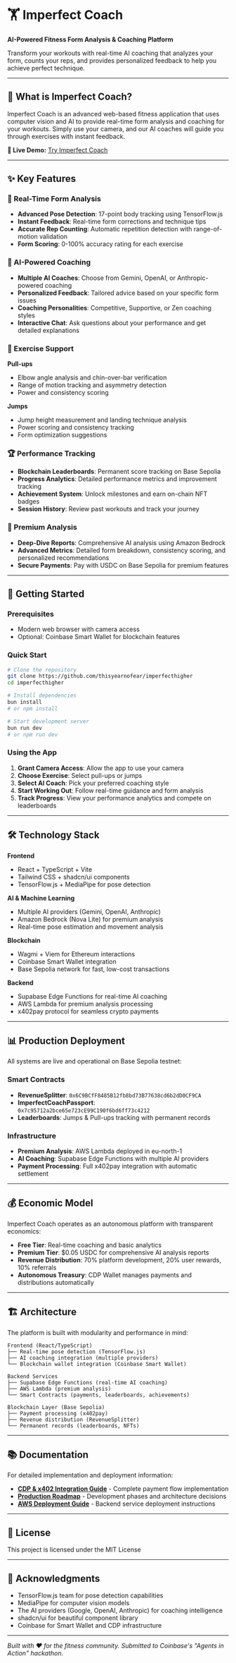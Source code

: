 # 🏋️ Imperfect Coach

**AI-Powered Fitness Form Analysis & Coaching Platform**

Transform your workouts with real-time AI coaching that analyzes your form, counts your reps, and provides personalized feedback to help you achieve perfect technique.

---

## 🎯 What is Imperfect Coach?

Imperfect Coach is an advanced web-based fitness application that uses computer vision and AI to provide real-time form analysis and coaching for your workouts. Simply use your camera, and our AI coaches will guide you through exercises with instant feedback.

**🔗 Live Demo:** [Try Imperfect Coach](https://imperfectcoach.netlify.app)

---

## ✨ Key Features

### 🎥 Real-Time Form Analysis
- **Advanced Pose Detection**: 17-point body tracking using TensorFlow.js
- **Instant Feedback**: Real-time form corrections and technique tips
- **Accurate Rep Counting**: Automatic repetition detection with range-of-motion validation
- **Form Scoring**: 0-100% accuracy rating for each exercise

### 🤖 AI-Powered Coaching
- **Multiple AI Coaches**: Choose from Gemini, OpenAI, or Anthropic-powered coaching
- **Personalized Feedback**: Tailored advice based on your specific form issues
- **Coaching Personalities**: Competitive, Supportive, or Zen coaching styles
- **Interactive Chat**: Ask questions about your performance and get detailed explanations

### 💪 Exercise Support
**Pull-ups**
- Elbow angle analysis and chin-over-bar verification
- Range of motion tracking and asymmetry detection
- Power and consistency scoring

**Jumps**
- Jump height measurement and landing technique analysis
- Power scoring and consistency tracking
- Form optimization suggestions

### 🏆 Performance Tracking
- **Blockchain Leaderboards**: Permanent score tracking on Base Sepolia
- **Progress Analytics**: Detailed performance metrics and improvement tracking
- **Achievement System**: Unlock milestones and earn on-chain NFT badges
- **Session History**: Review past workouts and track your journey

### 💎 Premium Analysis
- **Deep-Dive Reports**: Comprehensive AI analysis using Amazon Bedrock
- **Advanced Metrics**: Detailed form breakdown, consistency scoring, and personalized recommendations
- **Secure Payments**: Pay with USDC on Base Sepolia for premium features

---

## 🚀 Getting Started

### Prerequisites
- Modern web browser with camera access
- Optional: Coinbase Smart Wallet for blockchain features

### Quick Start
```bash
# Clone the repository
git clone https://github.com/thisyearnofear/imperfecthigher
cd imperfecthigher

# Install dependencies
bun install
# or npm install

# Start development server
bun run dev
# or npm run dev
```

### Using the App
1. **Grant Camera Access**: Allow the app to use your camera
2. **Choose Exercise**: Select pull-ups or jumps
3. **Select AI Coach**: Pick your preferred coaching style
4. **Start Working Out**: Follow real-time guidance and form analysis
5. **Track Progress**: View your performance analytics and compete on leaderboards

---

## 🛠️ Technology Stack

**Frontend**
- React + TypeScript + Vite
- Tailwind CSS + shadcn/ui components
- TensorFlow.js + MediaPipe for pose detection

**AI & Machine Learning**
- Multiple AI providers (Gemini, OpenAI, Anthropic)
- Amazon Bedrock (Nova Lite) for premium analysis
- Real-time pose estimation and movement analysis

**Blockchain**
- Wagmi + Viem for Ethereum interactions
- Coinbase Smart Wallet integration
- Base Sepolia network for fast, low-cost transactions

**Backend**
- Supabase Edge Functions for real-time AI coaching
- AWS Lambda for premium analysis processing
- x402pay protocol for seamless crypto payments

---

## 📊 Production Deployment

All systems are live and operational on Base Sepolia testnet:

### Smart Contracts
- **RevenueSplitter**: `0x6C9BCfF8485B12fb8bd73B77638cd6b2dD0CF9CA`
- **ImperfectCoachPassport**: `0x7c95712a2bce65e723cE99C190f6bd6ff73c4212`
- **Leaderboards**: Jumps & Pull-ups tracking with permanent records

### Infrastructure
- **Premium Analysis**: AWS Lambda deployed in eu-north-1
- **AI Coaching**: Supabase Edge Functions with multiple AI providers
- **Payment Processing**: Full x402pay integration with automatic settlement

---

## 💰 Economic Model

Imperfect Coach operates as an autonomous platform with transparent economics:

- **Free Tier**: Real-time coaching and basic analytics
- **Premium Tier**: $0.05 USDC for comprehensive AI analysis reports
- **Revenue Distribution**: 70% platform development, 20% user rewards, 10% referrals
- **Autonomous Treasury**: CDP Wallet manages payments and distributions automatically

---

## 🏗️ Architecture

The platform is built with modularity and performance in mind:

```
Frontend (React/TypeScript)
├── Real-time pose detection (TensorFlow.js)
├── AI coaching integration (multiple providers)
└── Blockchain wallet integration (Coinbase Smart Wallet)

Backend Services
├── Supabase Edge Functions (real-time AI coaching)
├── AWS Lambda (premium analysis)
└── Smart Contracts (payments, leaderboards, achievements)

Blockchain Layer (Base Sepolia)
├── Payment processing (x402pay)
├── Revenue distribution (RevenueSplitter)
└── Permanent records (leaderboards, NFTs)
```

---

## 📚 Documentation

For detailed implementation and deployment information:

- **[CDP & x402 Integration Guide](docs/CDP_X402_INTEGRATION_SUMMARY.md)** - Complete payment flow implementation
- **[Production Roadmap](docs/PRODUCTION_ROADMAP.md)** - Development phases and architecture decisions
- **[AWS Deployment Guide](aws-lambda/DEPLOYMENT_GUIDE.md)** - Backend service deployment instructions

---

## 📄 License

This project is licensed under the MIT License

---

## 🙏 Acknowledgments

- TensorFlow.js team for pose detection capabilities
- MediaPipe for computer vision models
- The AI providers (Google, OpenAI, Anthropic) for coaching intelligence
- shadcn/ui for beautiful component library
- Coinbase for Smart Wallet and CDP infrastructure

---

*Built with ❤️ for the fitness community. Submitted to Coinbase's "Agents in Action" hackathon.*
